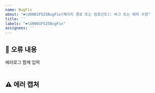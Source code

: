 ```yaml
---
name: BugFix
about: "❤️‍\U0001F525BugFix(페이지 경로 또는 컴포넌트): 버그 또는 에러 수정"
title: ''
labels: "❤️‍\U0001F525BugFix"
assignees: ''
---
```


## 🤔 오류 내용

에러로그 함께 입력  
<br>

## ⚠ 에러 캡쳐

<br>

